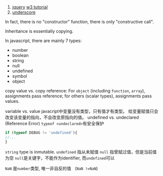 1. [jquery](http://api.jquery.com)
[w3 tutorial](http://www.w3schools.com/jquery/default.asp)
2. [underscore](http://underscorejs.org/)

In fact, there is no "constructor" function, there is only "constructive call".

Inheritance is essentially copying. 

In javascript, there are mainly 7 types:
* number
* boolean
* string
* null
* undefined
* symbol
* object

copy value vs. copy reference:
For `object` (including `function`, `array`), assignments pass reference; for others (scalar types), assignments pass values.

variable vs. value
javacript中变量没有类型，只有值才有类型。
给变量赋值只会改变该变量的指向，不会改变原指向的值。
undefined vs. undeclared (Reference Error) `typeof <undeclared>`有安全保护

```js
if (typeof DEBUG != 'undefined'){
//...
}

```
`string` type is inmutable.
`undefined` 指从未赋值
`null` 指曾赋过值，但是当前值为空  `null`是关键字，不能作为identifier, 而`undefined`可以

`NaN` 是`number`类型, 唯一非自反的值 （`NaN !=NaN`)